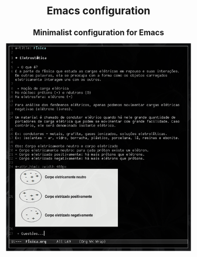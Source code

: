 <div align="center">

# Emacs configuration
## Minimalist configuration for Emacs
![Screenshot](screenshot.png)
  
</div>
